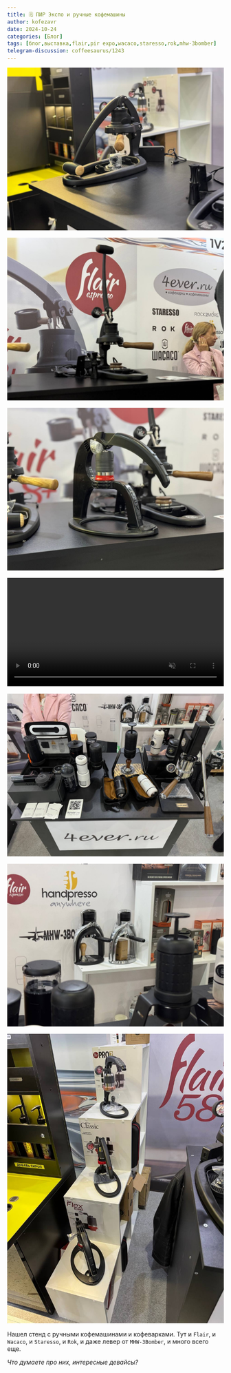```yaml
---
title: 🗒 ПИР Экспо и ручные кофемашины
author: kofezavr
date: 2024-10-24
categories: [Блог]
tags: [блог,выставка,flair,pir expo,wacaco,staresso,rok,mhw-3bomber]
telegram-discussion: coffeesaurus/1243
--- 
```

![ПИР Экспо и ручные кофемашины](/assets/img/posts/24/10/ruchnye-1.jpg)

![ПИР Экспо и ручные кофемашины](/assets/img/posts/24/10/ruchnye-2.jpg)

![ПИР Экспо и ручные кофемашины](/assets/img/posts/24/10/ruchnye-3.jpg)

<video width="100%" preload="auto" muted controls>
    <source src="/assets/img/posts/24/10/ruchnye-4.mov" type="video/mp4"/>
</video>

![ПИР Экспо и ручные кофемашины](/assets/img/posts/24/10/ruchnye-5.jpg)

![ПИР Экспо и ручные кофемашины](/assets/img/posts/24/10/ruchnye-6.jpg)

![ПИР Экспо и ручные кофемашины](/assets/img/posts/24/10/ruchnye-7.jpg)

Нашел стенд с ручными кофемашинами и кофеварками. Тут и `Flair`, и `Wacaco`, и `Staresso`, и `Rok`, и даже левер от `MHW-3Bomber`, и много всего еще.

*Что думаете про них, интересные девайсы?*